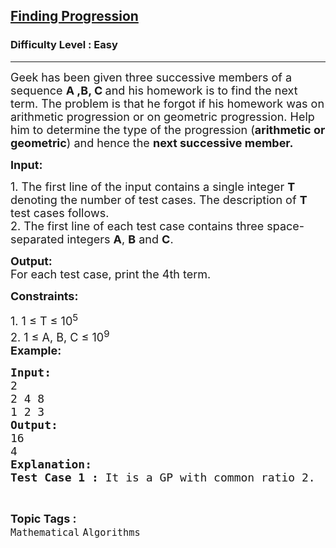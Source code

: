 <h2><a href="https://www.geeksforgeeks.org/batch/competitive-programming/track/cp-basic-problem-practice/problem/finding-progression">Finding Progression</a></h2><h3>Difficulty Level : Easy</h3><hr><div class="problems_problem_content__Xm_eO"><p><span style="font-size:18px">Geek has been given three successive members of a sequence <strong>A ,B, C </strong>and his homework is to find the next term. The problem is that he forgot if his homework was on arithmetic progression or on geometric progression. Help him&nbsp;to determine the type of the progression (<strong>arithmetic or geometric</strong>)&nbsp;and hence the&nbsp;<strong>next successive member.</strong></span></p>

<p><span style="font-size:18px"><strong>Input:</strong></span></p>

<p><span style="font-size:18px">1.&nbsp;The first line of the input contains a single integer<em> </em> <strong>T</strong> denoting the number of test cases. The description of&nbsp;<strong>T</strong> test cases follows.<br>
2.&nbsp;The first line of each test case contains three space-separated integers <strong>A</strong>, <strong>B</strong> and <strong>C</strong>.</span></p>

<p><span style="font-size:18px"><strong>Output:</strong><br>
For each test case, print the 4th term.</span></p>

<p><span style="font-size:18px"><strong>Constraints:</strong></span></p>

<p><span style="font-size:18px">1. 1 ≤ T ≤&nbsp;10<sup>5</sup><br>
2. 1&nbsp;≤ A, B, C&nbsp;≤ 10<sup>9</sup></span><br>
<span style="font-size:18px"><strong>Example:</strong></span></p>

<pre><span style="font-size:18px"><strong>Input:</strong></span>
<span style="font-size:18px">2
2 4 8
1 2 3
</span><strong><span style="font-size:18px">Output:</span></strong>
<span style="font-size:18px">16</span>
<span style="font-size:18px">4
</span><span style="font-size:18px"><strong>Explanation: </strong></span>
<span style="font-size:18px"><strong>Test Case 1 :</strong> It is a GP with common ratio 2.</span></pre>
</div><br><p><span style=font-size:18px><strong>Topic Tags : </strong><br><code>Mathematical</code>&nbsp;<code>Algorithms</code>&nbsp;